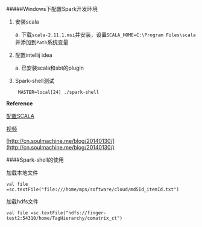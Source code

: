 #####Windows下配置Spark开发环境

1. 安装scala

	a. 下载`scala-2.11.1.msi`并安装，设置`SCALA_HOME=C:\Program Files\scala`并添加到`Path`系统变量

2. 配置intellij idea

	a. 已安装scala和sbt的plugin


3. Spark-shell测试

		MASTER=local[24] ./spark-shell


**Reference**

[配置SCALA](http://lancegatlin.org/tech/intellij_idea-configure-for-scala-and-sbt)

[视频](http://www.scalacourses.com/student/showLecture/80)

[http://cn.soulmachine.me/blog/20140130/](http://cn.soulmachine.me/blog/20140130/)



####Spark-shell的使用

加载本地文件

	val file =sc.textFile("file:///home/mps/software/cloud/md5Id_itemId.txt")

加载hdfs文件

	val file =sc.textFile("hdfs://finger-test2:54310/home/TagHierarchy/comatrix_ct")